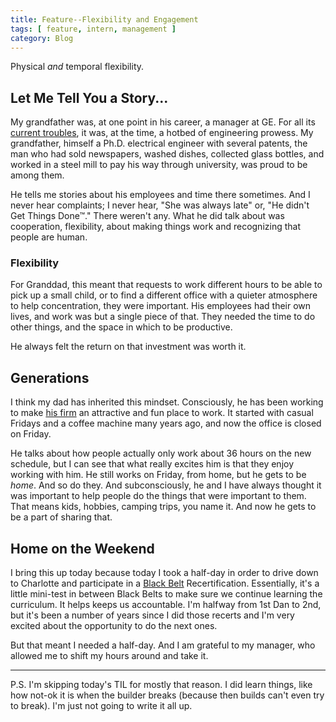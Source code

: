 ```yaml
---
title: Feature--Flexibility and Engagement
tags: [ feature, intern, management ]
category: Blog
---
```


Physical *and* temporal flexibility.

## Let Me Tell You a Story...

My grandfather was, at one point in his career, a manager at GE. For all its
[current troubles][ge], it was, at the time, a hotbed of engineering prowess.
My grandfather, himself a Ph.D. electrical engineer with several patents, the
man who had sold newspapers, washed dishes, collected glass bottles, and worked
in a steel mill to pay his way through university, was proud to be among them.

He tells me stories about his employees and time there sometimes. And I never
hear complaints; I never hear, "She was always late" or, "He didn't Get Things
Done™." There weren't any. What he did talk about was cooperation, flexibility,
about making things work and recognizing that people are human.

### Flexibility

For Granddad, this meant that requests to work different hours to be able to
pick up a small child, or to find a different office with a quieter atmosphere
to help concentration, they were important. His employees had their own lives,
and work was but a single piece of that. They needed the time to do other
things, and the space in which to be productive.

He always felt the return on that investment was worth it.

## Generations

I think my dad has inherited this mindset. Consciously, he has been working to
make [his firm][dad] an attractive and fun place to work. It started with casual
Fridays and a coffee machine many years ago, and now the office is closed on
Friday.

He talks about how people actually only work about 36 hours on the new schedule,
but I can see that what really excites him is that they enjoy working with him.
He still works on Friday, from home, but he gets to be *home*. And so do they.
And subconsciously, he and I have always thought it was important to help people
do the things that were important to them. That means kids, hobbies, camping
trips, you name it. And now he gets to be a part of sharing that.

## Home on the Weekend

I bring this up today because today I took a half-day in order to drive down to
Charlotte and participate in a [Black Belt][] Recertification. Essentially, it's a
little mini-test in between Black Belts to make sure we continue learning the
curriculum. It helps keeps us accountable. I'm halfway from 1st Dan to 2nd, but
it's been a number of years since I did those recerts and I'm very excited about
the opportunity to do the next ones.

But that meant I needed a half-day. And I am grateful to my manager, who allowed
me to shift my hours around and take it.

---

P.S. I'm skipping today's TIL for mostly that reason. I did learn things, like
how not-ok it is when the builder breaks (because then builds can't even try to
break). I'm just not going to write it all up.

[ge]: http://money.cnn.com/2018/06/19/investing/ge-dow-jones-walgreens/index.html
[dad]: https://www.knobleingle.com
[Black Belt]: http://uskmartialarts.com
